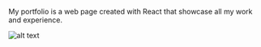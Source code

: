My portfolio is a web page created with React that showcase all my work and experience.

![alt text](https://iili.io/48d0UQ.png)
